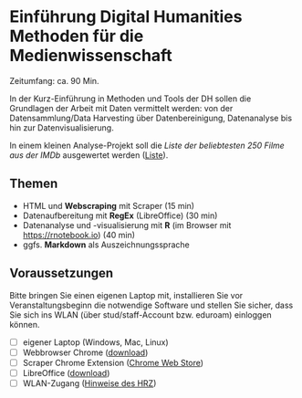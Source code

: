 # Einführung Digital Humanities Methoden für die Medienwissenschaft

Zeitumfang: ca. 90 Min.

In der Kurz-Einführung in Methoden und Tools der DH sollen die Grundlagen der Arbeit mit Daten vermittelt werden: 
von der Datensammlung/Data Harvesting über Datenbereinigung, Datenanalyse bis hin zur Datenvisualisierung.

In einem kleinen Analyse-Projekt soll die _Liste der beliebtesten 250 Filme aus der IMDb_ ausgewertet werden 
([Liste](https://www.imdb.com/chart/top?ref_=nv_mv_250)).


## Themen
* HTML und __Webscraping__ mit Scraper (15 min)
* Datenaufbereitung mit __RegEx__ (LibreOffice) (30 min)
* Datenanalyse und -visualisierung mit __R__ (im Browser mit https://rnotebook.io) (40 min)
* ggfs. __Markdown__ als Auszeichnungssprache

## Voraussetzungen
Bitte bringen Sie einen eigenen Laptop mit, installieren Sie vor Veranstaltungsbeginn die notwendige Software 
und stellen Sie sicher, dass Sie sich ins WLAN (über stud/staff-Account bzw. eduroam) einloggen können.

* [ ] eigener Laptop (Windows, Mac, Linux)
* [ ] Webbrowser Chrome ([download](https://www.google.com/intl/de_ALL/chrome/))
* [ ] Scraper Chrome Extension ([Chrome Web Store](https://chrome.google.com/webstore/detail/scraper/mbigbapnjcgaffohmbkdlecaccepngjd))
* [ ] LibreOffice ([download](https://de.libreoffice.org/))
* [ ] WLAN-Zugang ([Hinweise des HRZ](https://www.uni-marburg.de/hrz/internet/wlan))
